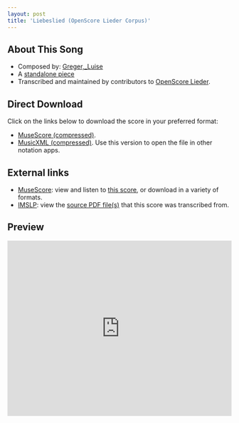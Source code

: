 ```yaml
---
layout: post
title: 'Liebeslied (OpenScore Lieder Corpus)'
---
```


## About This Song

- Composed by: [Greger,_Luise](https://fourscoreandmore.org/openscore/lieder/Greger,_Luise)
- A [standalone piece](https://fourscoreandmore.org/openscore/lieder/Greger,_Luise/_)
- Transcribed and maintained by contributors to [OpenScore Lieder].

[OpenScore Lieder]: https://musescore.com/openscore-lieder-corpus

## Direct Download

Click on the links below to download the score in your preferred format:
- [MuseScore (compressed)](https://github.com/openscore/lieder/blob/main/scores/Greger,_Luise/_/Liebeslied/lc6176486.mscz?raw=true).
- [MusicXML (compressed)](https://github.com/openscore/lieder/blob/main/scores/Greger,_Luise/_/Liebeslied/lc6176486.mxl?raw=true). Use this version to open the file in other notation apps.

## External links

- [MuseScore]: view and listen to [this score][MuseScore], or download in a variety of formats.
- [IMSLP]: view the [source PDF file(s)][IMSLP] that this score was transcribed from.

[MuseScore]: https://musescore.com/score/6176486
[IMSLP]: https://imslp.org/wiki/Special:ReverseLookup/625359

## Preview

<iframe width="100%" height="394" src="https://musescore.com/openscore-lieder-corpus/scores/6176486/embed" frameborder="0" allowfullscreen allow="autoplay; fullscreen"></iframe>
